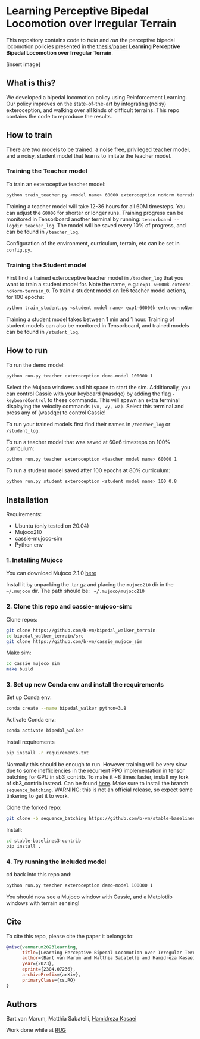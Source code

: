 # Learning Perceptive Bipedal Locomotion over Irregular Terrain

This repository contains code to *train* and *run* the perceptive bipedal locomotion policies presented in the [thesis]()/[paper](https://arxiv.org/abs/2304.07236) **Learning Perceptive Bipedal Locomotion over Irregular Terrain**.


[insert image]

## What is this?
We developed a bipedal locomotion policy using Reinforcement Learning. Our policy improves on the state-of-the-art by integrating (noisy) exteroception, and walking over all kinds of difficult terrains. This repo contains the code to reproduce the results.


## How to train
There are two models to be trained: a noise free, privileged teacher model, and a noisy, student model that learns to imitate the teacher model.
### Training the Teacher model
To train an exteroceptive teacher model:
```bash
python train_teacher.py <model name> 60000 exteroception noNorm terrain
```

Training a teacher model will take 12-36 hours for all 60M timesteps. You can adjust the `60000` for shorter or longer runs. Training progress can be monitored in Tensorboard another terminal by running: `tensorboard --logdir teacher_log`. The model will be saved every 10% of progress, and can be found in `/teacher_log`.

Configuration of the environment, curriculum, terrain, etc can be set in `config.py`.

### Training the Student model
First find a trained exteroceptive teacher model in `/teacher_log` that you want to train a student model for. Note the name, e.g.: `exp1-60000k-exteroc-noNorm-terrain_0`. To train a student model on 1e6 teacher model actions, for 100 epochs:
```bash
python train_student.py <student model name> exp1-60000k-exteroc-noNorm-terrain_0 1000000 100
```
Training a student model takes between 1 min and 1 hour. Training of student models can also be monitored in Tensorboard, and trained models can be found in `/student_log`.

## How to run
To run the demo model:

```bash
python run.py teacher exteroception demo-model 100000 1
```
Select the Mujoco windows and hit space to start the sim. Additionally, you can control Cassie with your keyboard (wasdqe) by adding the flag `-keyboardControl` to these commands. This will spawn an extra terminal displaying the velocity commands `(vx, vy, wz)`. Select this terminal and press any of (wasdqe) to control Cassie!


To run your trained models first find their names in `/teacher_log` or `/student_log`.

To run a teacher model that was saved at 60e6 timesteps on 100% curriculum:
```bash
python run.py teacher exteroception <teacher model name> 60000 1
```

To run a student model saved after 100 epochs at 80% curriculum:
```bash
python run.py student exteroception <student model name> 100 0.8
```

## Installation

Requirements:
 - Ubuntu (only tested on 20.04)
 - Mujoco210
 - cassie-mujoco-sim
 - Python env

### 1. Installing Mujoco

You can download Mujoco 2.1.0 [here](https://github.com/deepmind/mujoco/releases/tag/2.1.0)

Install it by unpacking the .tar.gz and placing the `mujoco210` dir in the `~/.mujoco` dir. The path should be:
``` ~/.mujoco/mujoco210```

### 2. Clone this repo and cassie-mujoco-sim:

Clone repos:
```bash
git clone https://github.com/b-vm/bipedal_walker_terrain
cd bipedal_walker_terrain/src
git clone https://github.com/b-vm/cassie_mujoco_sim
```

Make sim:
```bash
cd cassie_mujoco_sim
make build
```


### 3. Set up new Conda env and install the requirements

Set up Conda env:
```bash
conda create --name bipedal_walker python=3.8
```

Activate Conda env: 
```bash
conda activate bipedal_walker
```

Install requirements
```bash
pip install -r requirements.txt
```

Normally this should be enough to run. However training will be very slow due to some inefficiencies in the recurrent PPO implementation in tensor batching for GPU in sb3_contrib. To make it ~8 times faster, install my fork of sb3_contrib instead. Can be found [here](https://github.com/b-vm/stable-baselines3-contrib/tree/sequence_batching). Make sure to install the branch `sequence_batching`. WARNING: this is not an official release, so expect some tinkering to get it to work.

Clone the forked repo:
```bash
git clone -b sequence_batching https://github.com/b-vm/stable-baselines3-contrib.git
```

Install:
```bash
cd stable-baselines3-contrib
pip install .
```


### 4. Try running the included model
cd back into this repo and:
```bash
python run.py teacher exteroception demo-model 100000 1
```

You should now see a Mujoco window with Cassie, and a Matplotlib windows with terrain sensing!

## Cite

To cite this repo, please cite the paper it belongs to:

```bibtex
@misc{vanmarum2023learning,
      title={Learning Perceptive Bipedal Locomotion over Irregular Terrain}, 
      author={Bart van Marum and Matthia Sabatelli and Hamidreza Kasaei},
      year={2023},
      eprint={2304.07236},
      archivePrefix={arXiv},
      primaryClass={cs.RO}
}
```
## Authors

Bart van Marum, Matthia Sabatelli, [Hamidreza Kasaei](https://github.com/SeyedHamidreza/)

Work done while at [RUG](https://www.rug.nl/)
